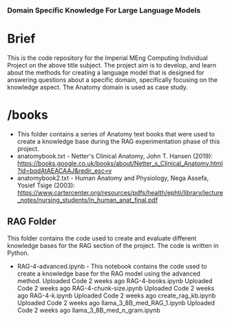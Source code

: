 ### Domain Specific Knowledge For Large Language Models

# Brief

This is the code repository for the Imperial MEng Computing Individual Project on the above title subject. The project aim is to develop, and learn about the methods for creating a language model that is designed for answering questions about a specific domain, specifically focusing on the knowledge aspect. The Anatomy domain is used as case study.

# /books

- This folder contains a series of Anatomy text books that were used to create a knowledge base during the RAG experimentation phase of this project.
- anatomybook.txt - Netter's Clinical Anatomy, John T. Hansen (2019): https://books.google.co.uk/books/about/Netter_s_Clinical_Anatomy.html?id=bqdAtAEACAAJ&redir_esc=y
- anatomybook2.txt - Human Anatomy and Physiology, Nega Assefa, Yosief Tsige (2003): https://www.cartercenter.org/resources/pdfs/health/ephti/library/lecture_notes/nursing_students/ln_human_anat_final.pdf

## RAG Folder

This folder contains the code used to create and evaluate different knowledge bases for the RAG section of the project. The code is written in Python.

- RAG-4-advanced.ipynb - This notebook contains the code used to create a knowledge base for the RAG model using the advanced method.
  Uploaded Code
  2 weeks ago
  RAG-4-books.ipynb
  Uploaded Code
  2 weeks ago
  RAG-4-chunk-size.ipynb
  Uploaded Code
  2 weeks ago
  RAG-4-k.ipynb
  Uploaded Code
  2 weeks ago
  create_rag_kb.ipynb
  Uploaded Code
  2 weeks ago
  llama_3_8B_med_RAG_1.ipynb
  Uploaded Code
  2 weeks ago
  llama_3_8B_med_n_gram.ipynb
